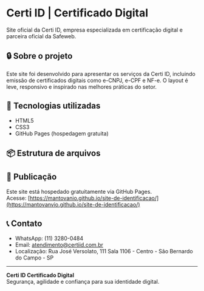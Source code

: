 # Certi ID | Certificado Digital

Site oficial da Certi ID, empresa especializada em certificação digital e parceira oficial da Safeweb.

## 🔒 Sobre o projeto

Este site foi desenvolvido para apresentar os serviços da Certi ID, incluindo emissão de certificados digitais como e-CNPJ, e-CPF e NF-e. O layout é leve, responsivo e inspirado nas melhores práticas do setor.

## 🧰 Tecnologias utilizadas

- HTML5
- CSS3
- GitHub Pages (hospedagem gratuita)

## 📦 Estrutura de arquivos


## 🚀 Publicação

Este site está hospedado gratuitamente via GitHub Pages.  
Acesse: [https://mantovanio.github.io/site-de-identificacao/](https://mantovanvio.github.io/site-de-identificacao/)

## 📞 Contato

- WhatsApp: (11) 3280-0484  
- Email: atendimento@certiid.com.br  
- Localização: Rua José Versolato, 111 Sala 1106 - Centro - São Bernardo do Campo - SP

---

**Certi ID Certificado Digital**  
Segurança, agilidade e confiança para sua identidade digital.
